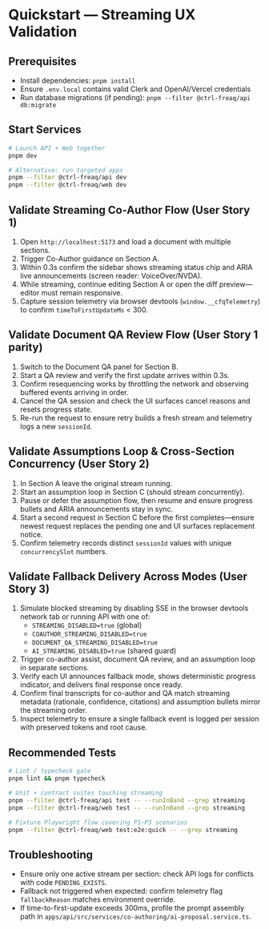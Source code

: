 # Quickstart — Streaming UX Validation

## Prerequisites

- Install dependencies: `pnpm install`
- Ensure `.env.local` contains valid Clerk and OpenAI/Vercel credentials
- Run database migrations (if pending):
  `pnpm --filter @ctrl-freaq/api db:migrate`

## Start Services

```bash
# Launch API + Web together
pnpm dev

# Alternative: run targeted apps
pnpm --filter @ctrl-freaq/api dev
pnpm --filter @ctrl-freaq/web dev
```

## Validate Streaming Co-Author Flow (User Story 1)

1. Open `http://localhost:5173` and load a document with multiple sections.
2. Trigger Co-Author guidance on Section A.
3. Within 0.3s confirm the sidebar shows streaming status chip and ARIA live
   announcements (screen reader: VoiceOver/NVDA).
4. While streaming, continue editing Section A or open the diff preview—editor
   must remain responsive.
5. Capture session telemetry via browser devtools (`window.__cfqTelemetry`) to
   confirm `timeToFirstUpdateMs` < 300.

## Validate Document QA Review Flow (User Story 1 parity)

1. Switch to the Document QA panel for Section B.
2. Start a QA review and verify the first update arrives within 0.3s.
3. Confirm resequencing works by throttling the network and observing buffered
   events arriving in order.
4. Cancel the QA session and check the UI surfaces cancel reasons and resets
   progress state.
5. Re-run the request to ensure retry builds a fresh stream and telemetry logs a
   new `sessionId`.

## Validate Assumptions Loop & Cross-Section Concurrency (User Story 2)

1. In Section A leave the original stream running.
2. Start an assumption loop in Section C (should stream concurrently).
3. Pause or defer the assumption flow, then resume and ensure progress bullets
   and ARIA announcements stay in sync.
4. Start a second request in Section C before the first completes—ensure newest
   request replaces the pending one and UI surfaces replacement notice.
5. Confirm telemetry records distinct `sessionId` values with unique
   `concurrencySlot` numbers.

## Validate Fallback Delivery Across Modes (User Story 3)

1. Simulate blocked streaming by disabling SSE in the browser devtools network
   tab or running API with one of:
   - `STREAMING_DISABLED=true` (global)
   - `COAUTHOR_STREAMING_DISABLED=true`
   - `DOCUMENT_QA_STREAMING_DISABLED=true`
   - `AI_STREAMING_DISABLED=true` (shared guard)
2. Trigger co-author assist, document QA review, and an assumption loop in
   separate sections.
3. Verify each UI announces fallback mode, shows deterministic progress
   indicator, and delivers final response once ready.
4. Confirm final transcripts for co-author and QA match streaming metadata
   (rationale, confidence, citations) and assumption bullets mirror the
   streaming order.
5. Inspect telemetry to ensure a single fallback event is logged per session
   with preserved tokens and root cause.

## Recommended Tests

```bash
# Lint / typecheck gate
pnpm lint && pnpm typecheck

# Unit + contract suites touching streaming
pnpm --filter @ctrl-freaq/api test -- --runInBand --grep streaming
pnpm --filter @ctrl-freaq/web test -- --runInBand --grep streaming

# Fixture Playwright flow covering P1–P3 scenarios
pnpm --filter @ctrl-freaq/web test:e2e:quick -- --grep streaming
```

## Troubleshooting

- Ensure only one active stream per section: check API logs for conflicts with
  code `PENDING_EXISTS`.
- Fallback not triggered when expected: confirm telemetry flag `fallbackReason`
  matches environment override.
- If time-to-first-update exceeds 300ms, profile the prompt assembly path in
  `apps/api/src/services/co-authoring/ai-proposal.service.ts`.
